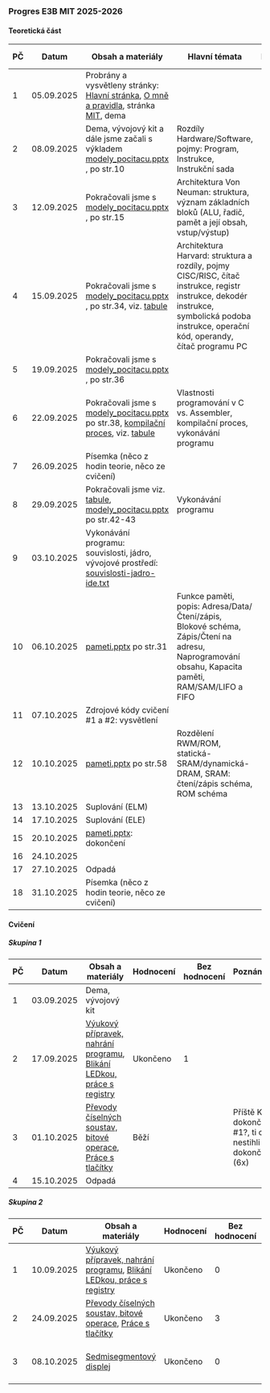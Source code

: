 ### Progres E3B MIT 2025-2026

#### Teoretická část

| PČ   | Datum      | Obsah a materiály                                            | Hlavní témata                                                | Hodnocení | Bez hodnocení | Poznámka |
| ---- | ---------- | ------------------------------------------------------------ | ------------------------------------------------------------ | --------- | ------------- | -------- |
| 1    | 05.09.2025 | Probrány a vysvětleny stránky: [Hlavní stránka](../../README.md), [O mně a pravidla](../../o-mne/readme.md), stránka [MIT](../../predmety/mit/readme.md), dema |                                                              |           |               |          |
| 2    | 08.09.2025 | Dema, vývojový kit a dále jsme začali s výkladem [modely_pocitacu.pptx](../../predmety/mit/materialy/modely_pocitacu.pptx) , po str.10 | Rozdíly Hardware/Software, pojmy: Program, Instrukce, Instrukční sada |           |               |          |
| 3    | 12.09.2025 | Pokračovali jsme s [modely_pocitacu.pptx](../../predmety/mit/materialy/modely_pocitacu.pptx) , po str.15 | Architektura Von Neuman: struktura, význam základních bloků (ALU, řadič, pamět a její obsah, vstup/výstup) |           |               |          |
| 4    | 15.09.2025 | Pokračovali jsme s [modely_pocitacu.pptx](../../predmety/mit/materialy/modely_pocitacu.pptx) , po str.34, viz. [tabule](materialy/e3b-mit_2025-2026/tabule-001.jpg) | Architektura Harvard: struktura a rozdíly, pojmy CISC/RISC, čítač instrukce, registr instrukce, dekodér instrukce, symbolická podoba instrukce, operační kód, operandy, čítač programu PC |           |               |          |
| 5    | 19.09.2025 | Pokračovali jsme s [modely_pocitacu.pptx](../../predmety/mit/materialy/modely_pocitacu.pptx) , po str.36 |                                                              |           |               |          |
| 6    | 22.09.2025 | Pokračovali jsme s [modely_pocitacu.pptx](../../predmety/mit/materialy/modely_pocitacu.pptx) po str.38, [kompilační proces](https://claude.ai/public/artifacts/ed94087b-711c-44ae-bee7-20d4c7500787), viz. [tabule](materialy/e3b-mit_2025-2026/tabule-002.jpg) | Vlastnosti programování v C vs. Assembler, kompilační proces, vykonávání programu |           |               |          |
| 7    | 26.09.2025 | Písemka (něco z hodin teorie, něco ze cvičení)               |                                                              | Ukončeno  | 1             |          |
| 8    | 29.09.2025 | Pokračovali jsme viz. [tabule](materialy/e3b-mit_2025-2026/tabule-003.jpg), [modely_pocitacu.pptx](../../predmety/mit/materialy/modely_pocitacu.pptx) po str.42-43 | Vykonávání programu                                          |           |               |          |
| 9    | 03.10.2025 | Vykonávání programu: souvislosti, jádro, vývojové prostředí: [souvislosti-jadro-ide.txt](materialy/e3b-mit_2025-2026/souvislosti-jadro-ide.txt) |                                                              |           |               |          |
| 10   | 06.10.2025 | [pameti.pptx](../../predmety/mit/materialy/pameti.pptx) po str.31 | Funkce paměti, popis: Adresa/Data/Čtení/zápis, Blokové schéma, Zápis/Čtení na adresu, Naprogramování obsahu, Kapacita paměti, RAM/SAM/LIFO a FIFO |           |               |          |
| 11   | 07.10.2025 | Zdrojové kódy cvičení #1 a #2: vysvětlení                    |                                                              |           |               |          |
| 12   | 10.10.2025 | [pameti.pptx](../../predmety/mit/materialy/pameti.pptx) po str.58 | Rozdělení RWM/ROM, statická-SRAM/dynamická-DRAM, SRAM: čtení/zápis schéma, ROM schéma |           |               |          |
| 13   | 13.10.2025 | Suplování (ELM)                                              |                                                              |           |               |          |
| 14   | 17.10.2025 | Suplování (ELE)                                              |                                                              |           |               |          |
| 15   | 20.10.2025 | [pameti.pptx](../../predmety/mit/materialy/pameti.pptx): dokončení |                                                              |           |               |          |
| 16   | 24.10.2025 |                                                              |                                                              |           |               |          |
| 17   | 27.10.2025 | Odpadá                                                       |                                                              |           |               |          |
| 18   | 31.10.2025 | Písemka (něco z hodin teorie, něco ze cvičení)               |                                                              | Plánováno |               |          |

#### Cvičení

##### Skupina 1

| PČ   | Datum      | Obsah a materiály                                            | Hodnocení | Bez hodnocení | Poznámka                                                |
| ---- | ---------- | ------------------------------------------------------------ | --------- | ------------- | ------------------------------------------------------- |
| 1    | 03.09.2025 | Dema, vývojový kit                                           |           |               |                                                         |
| 2    | 17.09.2025 | [Výukový přípravek, nahrání programu](https://tomaschovanec.github.io/MIT/01_Uvod.html), [Blikání LEDkou, práce s registry](https://tomaschovanec.github.io/MIT/02_Blikani_LED.html) | Ukončeno  | 1             |                                                         |
| 3    | 01.10.2025 | [Převody číselných soustav, bitové operace](https://tomaschovanec.github.io/MIT/03_Bitove_operace.html), [Práce s tlačítky](https://tomaschovanec.github.io/MIT/04_Tlacitka_podminky.html) | Běží      |               | Příště KK dokončit #1?, ti co nestihli #2 dokončit (6x) |
| 4    | 15.10.2025 | Odpadá                                                       |           |               |                                                         |

##### Skupina 2

| PČ   | Datum      | Obsah a materiály                                            | Hodnocení | Bez hodnocení | Poznámka                        |
| ---- | ---------- | ------------------------------------------------------------ | --------- | ------------- | ------------------------------- |
| 1    | 10.09.2025 | [Výukový přípravek, nahrání programu](https://tomaschovanec.github.io/MIT/01_Uvod.html), [Blikání LEDkou, práce s registry](https://tomaschovanec.github.io/MIT/02_Blikani_LED.html) | Ukončeno  | 0             |                                 |
| 2    | 24.09.2025 | [Převody číselných soustav, bitové operace](https://tomaschovanec.github.io/MIT/03_Bitove_operace.html), [Práce s tlačítky](https://tomaschovanec.github.io/MIT/04_Tlacitka_podminky.html) | Ukončeno  | 3             |                                 |
| 3    | 08.10.2025 | [Sedmisegmentový displej](https://tomaschovanec.github.io/MIT/05_Sedmisegmentovy_displej.html) | Ukončeno  | 0             | #4 nedokončena, příště dokončit |